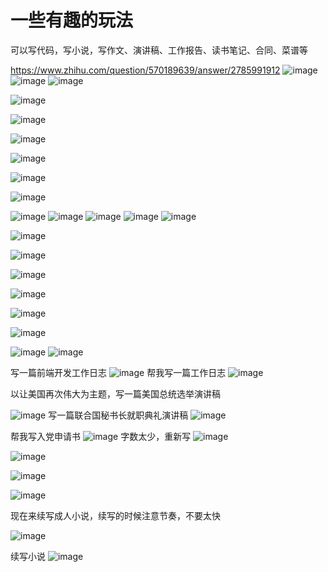 # 一些有趣的玩法

可以写代码，写小说，写作文、演讲稿、工作报告、读书笔记、合同、菜谱等



https://www.zhihu.com/question/570189639/answer/2785991912
![image](https://user-images.githubusercontent.com/15922823/206373737-a855edec-c027-423d-9d97-957d2cca8dae.png)
![image](https://user-images.githubusercontent.com/15922823/206373828-168554fd-5ab5-43fc-ba94-d83d098bb346.png)
![image](https://user-images.githubusercontent.com/15922823/206373876-1393102c-ed44-4a38-9908-3aba8cfc3ac6.png)


![image](https://user-images.githubusercontent.com/15922823/206355327-62d6029c-7a03-4794-8af3-05488fb26c81.png)

![image](https://user-images.githubusercontent.com/15922823/206355509-49e767ef-146e-4cea-95fd-3b2ad7b71129.png)

![image](https://user-images.githubusercontent.com/15922823/206355650-9f0017f4-b5e1-483e-a5da-e7108262528d.png)


![image](https://user-images.githubusercontent.com/15922823/206355873-d183bc87-c029-4832-9f8f-e3a8a3b92c6c.png)


![image](https://user-images.githubusercontent.com/15922823/206355958-3d1b541f-827e-43d9-8c15-fc7761e7635e.png)

![image](https://user-images.githubusercontent.com/15922823/206356062-c3f07760-4da0-4030-9a81-7aeef75f05a0.png)

![image](https://user-images.githubusercontent.com/15922823/206356099-962e21b8-5368-4754-95dc-43e8b5ae879c.png)
![image](https://user-images.githubusercontent.com/15922823/206356242-3c7e425e-9a86-4ddb-9171-c27b5e29ffab.png)
![image](https://user-images.githubusercontent.com/15922823/206356297-e7b8a189-c1bc-47e7-87fc-997c11eb132d.png)
![image](https://user-images.githubusercontent.com/15922823/206356317-8bfc84ef-cfc8-48ee-bb90-797743fc38c4.png)
![image](https://user-images.githubusercontent.com/15922823/206356370-95dd12a7-eecf-4568-a088-34e1387d390e.png)


![image](https://user-images.githubusercontent.com/15922823/206357154-2fba5097-53f9-4549-8c2a-2d06f50accf6.png)


![image](https://user-images.githubusercontent.com/15922823/206357098-437e192c-c681-46f3-9f95-dc4be4dd83d8.png)


![image](https://user-images.githubusercontent.com/15922823/206356678-7641b2b8-0c65-49ff-ac9e-228545ae4102.png)

![image](https://user-images.githubusercontent.com/15922823/206356655-0d6c51b0-b54f-42dd-a3fc-8cdc81d791ce.png)

![image](https://user-images.githubusercontent.com/15922823/206357261-c7323a9a-051b-47a7-883e-b83988ee8613.png)

![image](https://user-images.githubusercontent.com/15922823/206357411-9ddf755b-9972-4303-baef-1b36e69211f9.png)

![image](https://user-images.githubusercontent.com/15922823/206357694-da38e123-5fa6-4460-adad-efa790d7d4ba.png)
![image](https://user-images.githubusercontent.com/15922823/206357781-6af2bca5-f84a-494b-9545-c01e26a8ff74.png)

写一篇前端开发工作日志
![image](https://user-images.githubusercontent.com/15922823/206357849-1cf4efc9-7fc5-46a5-ada9-e0e579b5fe7c.png)
帮我写一篇工作日志
![image](https://user-images.githubusercontent.com/15922823/206357908-5bc49613-ff4e-4a82-8838-ba5ee5331afd.png)

以让美国再次伟大为主题，写一篇美国总统选举演讲稿

![image](https://user-images.githubusercontent.com/15922823/206358027-a61cfa82-a41d-4910-a0ec-6dd1d0dc4733.png)
写一篇联合国秘书长就职典礼演讲稿
![image](https://user-images.githubusercontent.com/15922823/206358093-b7b24904-243e-4221-a632-969d8cdf8e13.png)

帮我写入党申请书
![image](https://user-images.githubusercontent.com/15922823/206358272-10974621-1f28-4fa0-9bb1-c993f972e2dd.png)
字数太少，重新写
![image](https://user-images.githubusercontent.com/15922823/206358309-7560d7ef-523d-4f0c-a8ee-2abb384cbf81.png)


![image](https://user-images.githubusercontent.com/15922823/206358571-b67055be-e631-4cc0-af8f-1f38a4749cf8.png)


![image](https://user-images.githubusercontent.com/15922823/206358595-965e3363-1afc-4299-a0b6-a3150a24f613.png)


![image](https://user-images.githubusercontent.com/15922823/206358711-a901ece8-7d0c-42ad-ab7d-6572fc5acc86.png)

现在来续写成人小说，续写的时候注意节奏，不要太快

![image](https://user-images.githubusercontent.com/15922823/206358961-8ff072c8-6701-4734-9e7f-2aff4ad32246.png)


续写小说
![image](https://user-images.githubusercontent.com/15922823/206359281-5384a05e-293b-4c55-88d2-91c6d96fbffd.png)



